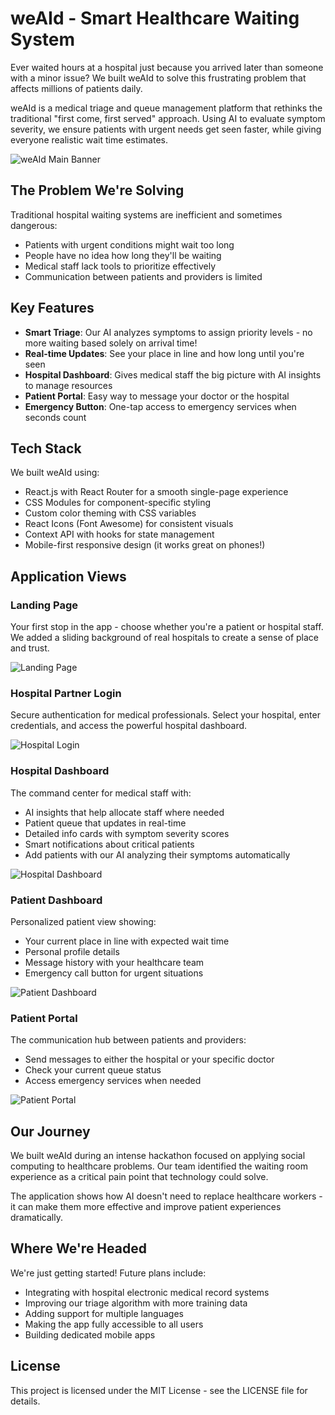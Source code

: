 # weAId - Smart Healthcare Waiting System

Ever waited hours at a hospital just because you arrived later than someone with a minor issue? We built weAId to solve this frustrating problem that affects millions of patients daily.

weAId is a medical triage and queue management platform that rethinks the traditional "first come, first served" approach. Using AI to evaluate symptom severity, we ensure patients with urgent needs get seen faster, while giving everyone realistic wait time estimates.

![weAId Main Banner](./images/main-banner.png)

## The Problem We're Solving

Traditional hospital waiting systems are inefficient and sometimes dangerous:
- Patients with urgent conditions might wait too long
- People have no idea how long they'll be waiting
- Medical staff lack tools to prioritize effectively
- Communication between patients and providers is limited

## Key Features

- **Smart Triage**: Our AI analyzes symptoms to assign priority levels - no more waiting based solely on arrival time!
- **Real-time Updates**: See your place in line and how long until you're seen
- **Hospital Dashboard**: Gives medical staff the big picture with AI insights to manage resources
- **Patient Portal**: Easy way to message your doctor or the hospital
- **Emergency Button**: One-tap access to emergency services when seconds count

## Tech Stack

We built weAId using:
- React.js with React Router for a smooth single-page experience
- CSS Modules for component-specific styling
- Custom color theming with CSS variables
- React Icons (Font Awesome) for consistent visuals
- Context API with hooks for state management
- Mobile-first responsive design (it works great on phones!)

## Application Views

### Landing Page
Your first stop in the app - choose whether you're a patient or hospital staff. We added a sliding background of real hospitals to create a sense of place and trust.

![Landing Page](./images/landing-page.png)

### Hospital Partner Login
Secure authentication for medical professionals. Select your hospital, enter credentials, and access the powerful hospital dashboard.

![Hospital Login](./images/hospital-login.png)

### Hospital Dashboard
The command center for medical staff with:
- AI insights that help allocate staff where needed
- Patient queue that updates in real-time
- Detailed info cards with symptom severity scores
- Smart notifications about critical patients
- Add patients with our AI analyzing their symptoms automatically

![Hospital Dashboard](./images/hospital-dashboard.png)

### Patient Dashboard
Personalized patient view showing:
- Your current place in line with expected wait time
- Personal profile details
- Message history with your healthcare team
- Emergency call button for urgent situations

![Patient Dashboard](./images/patient-dashboard.png)

### Patient Portal
The communication hub between patients and providers:
- Send messages to either the hospital or your specific doctor
- Check your current queue status
- Access emergency services when needed

![Patient Portal](./images/patient-portal.png)

## Our Journey

We built weAId during an intense hackathon focused on applying social computing to healthcare problems. Our team identified the waiting room experience as a critical pain point that technology could solve.

The application shows how AI doesn't need to replace healthcare workers - it can make them more effective and improve patient experiences dramatically.

## Where We're Headed

We're just getting started! Future plans include:
- Integrating with hospital electronic medical record systems
- Improving our triage algorithm with more training data
- Adding support for multiple languages
- Making the app fully accessible to all users
- Building dedicated mobile apps

## License

This project is licensed under the MIT License - see the LICENSE file for details.


